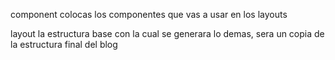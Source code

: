 component
colocas los componentes que vas a usar en los layouts

layout
la estructura base con la cual se generara lo demas, sera un copia de la estructura final del blog
